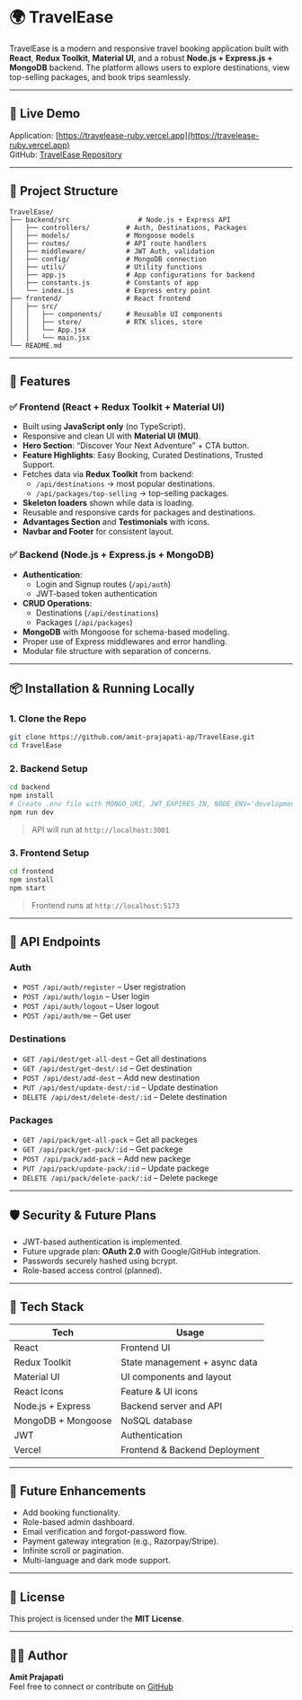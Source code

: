 
# 🌍 TravelEase

TravelEase is a modern and responsive travel booking application built with **React**, **Redux Toolkit**, **Material UI**, and a robust **Node.js + Express.js + MongoDB** backend. The platform allows users to explore destinations, view top-selling packages, and book trips seamlessly.

---

## 🚀 Live Demo

Application: [https://travelease-ruby.vercel.app](https://travelease-ruby.vercel.app)  
GitHub: [TravelEase Repository](https://github.com/amit-prajapati-ap/TravelEase)

---

## 📁 Project Structure

```
TravelEase/
├── backend/src                 # Node.js + Express API
│   ├── controllers/         # Auth, Destinations, Packages
│   ├── models/              # Mongoose models
│   ├── routes/              # API route handlers
│   ├── middleware/          # JWT Auth, validation
│   ├── config/              # MongoDB connection
│   ├── utils/               # Utility functions
│   ├── app.js               # App configurations for backend
│   ├── constants.js         # Constants of app
│   └── index.js             # Express entry point
├── frontend/                # React frontend
│   ├── src/
│   │   ├── components/      # Reusable UI components
│   │   ├── store/           # RTK slices, store
│   │   └── App.jsx
│   │   └── main.jsx
└── README.md
```

---

## 🧩 Features

### ✅ Frontend (React + Redux Toolkit + Material UI)
- Built using **JavaScript only** (no TypeScript).
- Responsive and clean UI with **Material UI (MUI)**.
- **Hero Section**: “Discover Your Next Adventure” + CTA button.
- **Feature Highlights**: Easy Booking, Curated Destinations, Trusted Support.
- Fetches data via **Redux Toolkit** from backend:
  - `/api/destinations` → most popular destinations.
  - `/api/packages/top-selling` → top-selling packages.
- **Skeleton loaders** shown while data is loading.
- Reusable and responsive cards for packages and destinations.
- **Advantages Section** and **Testimonials** with icons.
- **Navbar and Footer** for consistent layout.

### ✅ Backend (Node.js + Express.js + MongoDB)
- **Authentication**:
  - Login and Signup routes (`/api/auth`)
  - JWT-based token authentication
- **CRUD Operations**:
  - Destinations (`/api/destinations`)
  - Packages (`/api/packages`)
- **MongoDB** with Mongoose for schema-based modeling.
- Proper use of Express middlewares and error handling.
- Modular file structure with separation of concerns.

---

## 📦 Installation & Running Locally

### 1. Clone the Repo
```bash
git clone https://github.com/amit-prajapati-ap/TravelEase.git
cd TravelEase
```

### 2. Backend Setup
```bash
cd backend
npm install
# Create .env file with MONGO_URI, JWT_EXPIRES_IN, NODE_ENV='development', PORT='3001', JWT_SECRET, CLOUDINARY_API_SECRET, CLOUDINARY_API_KEY, CLOUDINARY_CLOUD_NAME
npm run dev
```
> API will run at `http://localhost:3001`

### 3. Frontend Setup
```bash
cd frontend
npm install
npm start
```
> Frontend runs at `http://localhost:5173`

---

## 🔗 API Endpoints

### Auth
- `POST /api/auth/register` – User registration  
- `POST /api/auth/login` – User login  
- `POST /api/auth/logout` – User logout  
- `POST /api/auth/me` – Get user  

### Destinations
- `GET /api/dest/get-all-dest` – Get all destinations  
- `GET /api/dest/get-dest/:id` – Get destination 
- `POST /api/dest/add-dest` – Add new destination  
- `PUT /api/dest/update-dest/:id` – Update destination  
- `DELETE /api/dest/delete-dest/:id` – Delete destination  

### Packages
- `GET /api/pack/get-all-pack` – Get all packeges  
- `GET /api/pack/get-pack/:id` – Get packege 
- `POST /api/pack/add-pack` – Add new packege
- `PUT /api/pack/update-pack/:id` – Update packege
- `DELETE /api/pack/delete-pack/:id` – Delete packege  

---

## 🛡️ Security & Future Plans
- JWT-based authentication is implemented.
- Future upgrade plan: **OAuth 2.0** with Google/GitHub integration.
- Passwords securely hashed using bcrypt.
- Role-based access control (planned).

---

## 🔧 Tech Stack

| Tech              | Usage                              |
|-------------------|-------------------------------------|
| React             | Frontend UI                         |
| Redux Toolkit     | State management + async data       |
| Material UI       | UI components and layout            |
| React Icons       | Feature & UI icons                  |
| Node.js + Express | Backend server and API              |
| MongoDB + Mongoose| NoSQL database                      |
| JWT               | Authentication                      |
| Vercel            | Frontend & Backend Deployment                 |

---

## 🎯 Future Enhancements
- Add booking functionality.
- Role-based admin dashboard.
- Email verification and forgot-password flow.
- Payment gateway integration (e.g., Razorpay/Stripe).
- Infinite scroll or pagination.
- Multi-language and dark mode support.

---

## 📜 License

This project is licensed under the **MIT License**.

---

## 👨‍💻 Author

**Amit Prajapati**  
Feel free to connect or contribute on [GitHub](https://github.com/amit-prajapati-ap)
